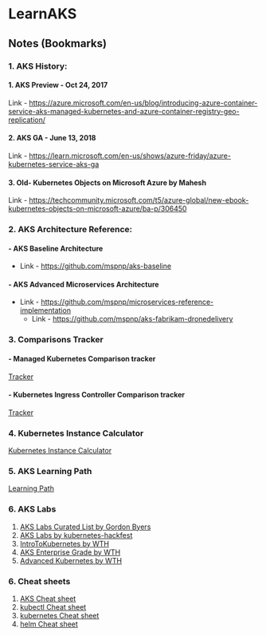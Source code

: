 # LearnAKS
## Notes (Bookmarks)
### 1. AKS History:
  #### 1. AKS Preview - Oct 24, 2017
   Link - https://azure.microsoft.com/en-us/blog/introducing-azure-container-service-aks-managed-kubernetes-and-azure-container-registry-geo-replication/
  #### 2. AKS GA - June 13, 2018
   Link - https://learn.microsoft.com/en-us/shows/azure-friday/azure-kubernetes-service-aks-ga
  #### 3. Old- Kubernetes Objects on Microsoft Azure by Mahesh
   Link - https://techcommunity.microsoft.com/t5/azure-global/new-ebook-kubernetes-objects-on-microsoft-azure/ba-p/306450

### 2. AKS Architecture Reference:
  #### - AKS Baseline Architecture
   - Link - https://github.com/mspnp/aks-baseline
  #### - AKS Advanced Microservices Architecture
   - Link - https://github.com/mspnp/microservices-reference-implementation
     - Link - https://github.com/mspnp/aks-fabrikam-dronedelivery
 
### 3. Comparisons Tracker
  #### - Managed Kubernetes Comparison tracker
  [Tracker](https://docs.google.com/spreadsheets/d/1RPpyDOLFmcgxMCpABDzrsBYWpPYCIBuvAoUQLwOGoQw/view?pli=1#gid=907731238)
  #### - Kubernetes Ingress Controller Comparison tracker
  [Tracker](https://docs.google.com/spreadsheets/d/191WWNpjJ2za6-nbG4ZoUMXMpUK8KlCIosvQB0f-oq3k/edit#gid=907731238)
### 4. Kubernetes Instance Calculator
   [Kubernetes Instance Calculator](https://learnk8s.io/kubernetes-instance-calculator)
### 5. AKS Learning Path
   [Learning Path](https://github.com/microsoft/kubernetes-learning-path)
### 6. AKS Labs
1. [AKS Labs Curated List by Gordon Byers](https://github.com/Gordonby/AksLabs)
2. [AKS Labs by kubernetes-hackfest](https://github.com/Azure/kubernetes-hackfest)
3. [IntroToKubernetes by WTH](https://github.com/Microsoft/WhatTheHack/tree/master/001-IntroToKubernetes)
4. [AKS Enterprise Grade by WTH](https://github.com/microsoft/WhatTheHack/tree/master/039-AKSEnterpriseGrade)
5. [Advanced Kubernetes by WTH](https://github.com/microsoft/WhatTheHack/tree/master/023-AdvancedKubernetes)
### 6. Cheat sheets
1. [AKS Cheat sheet](https://gist.github.com/yokawasa/fd9d9b28f7c79461f60d86c23f615677)
2. [kubectl Cheat sheet](https://kubernetes.io/docs/reference/kubectl/quick-reference/)
3. [kubernetes Cheat sheet](https://gist.github.com/tuannvm/4e1bcc993f683ee275ed36e67c30ac49)
4. [helm Cheat sheet](https://gist.github.com/tuannvm/4e1bcc993f683ee275ed36e67c30ac49#file-helm-cheatsheet-md)

